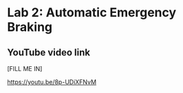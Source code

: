 # Lab 2: Automatic Emergency Braking

## YouTube video link
[FILL ME IN]

https://youtu.be/8p-UDiXFNvM